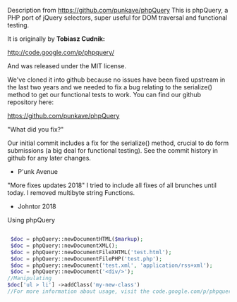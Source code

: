 Description from https://github.com/punkave/phpQuery
This is phpQuery, a PHP port of jQuery selectors, super useful for DOM traversal 
and functional testing.

It is originally by **Tobiasz Cudnik:**

http://code.google.com/p/phpquery/

And was released under the MIT license.

We've cloned it into github because no issues have been fixed upstream in the 
last two years and we needed to fix a bug relating to the serialize()
method to get our functional tests to work. You can find our github
repository here:

https://github.com/punkave/phpQuery

"What did you fix?" 

Our initial commit includes a fix for the serialize() method, crucial to do 
form submissions (a big deal for functional testing). See the commit history
in github for any later changes.

- P'unk Avenue

"More fixes updates 2018"
I tried to include all fixes of all brunches until today.
I removed multibyte string Functions.

- Johntor 2018


Using phpQuery


```php

 $doc = phpQuery::newDocumentHTML($markup); 
 $doc = phpQuery::newDocumentXML();
 $doc = phpQuery::newDocumentFileXHTML('test.html'); 
 $doc = phpQuery::newDocumentFilePHP('test.php'); 
 $doc = phpQuery::newDocument('test.xml', 'application/rss+xml'); 
 $doc = phpQuery::newDocument('<div/>');
//Manipulating
$doc['ul > li'] ->addClass('my-new-class') 
//For more information about usage, visit the code.google.com/p/phpquery pahe

```

